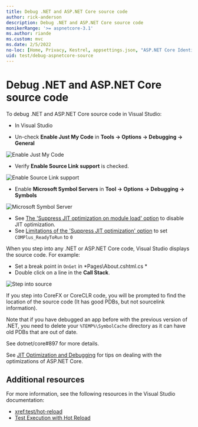 ```yaml
---
title: Debug .NET and ASP.NET Core source code
author: rick-anderson
description: Debug .NET and ASP.NET Core source code
monikerRange: '>= aspnetcore-3.1'
ms.author: riande
ms.custom: mvc
ms.date: 2/5/2022
no-loc: [Home, Privacy, Kestrel, appsettings.json, "ASP.NET Core Identity", cookie, Cookie, Blazor, "Blazor Server", "Blazor WebAssembly", "Identity", "Let's Encrypt", Razor, SignalR]
uid: test/debug-aspnetcore-source
---
```

# Debug .NET and ASP.NET Core source code

To debug .NET and ASP.NET Core source code in Visual Studio:

* In Visual Studio 
 
* Un-check  **Enable Just My Code**  in **Tools -> Options -> Debugging -> General**

![Enable Just My Code](https://user-images.githubusercontent.com/3605364/31796868-22accaba-b4c7-11e7-8d8c-cb37ef5e8879.png)

* Verify **Enable Source Link support**  is checked.

![Enable Source Link support](https://user-images.githubusercontent.com/3605364/31796932-691d53a2-b4c7-11e7-81f1-15ece80c67d0.png)

* Enable **Microsoft Symbol Servers** in **Tool -> Options -> Debugging -> Symbols**

![Microsoft Symbol Server](https://user-images.githubusercontent.com/3605364/31797007-b753bb92-b4c7-11e7-982e-530608d8aa04.png)

* See [The 'Suppress JIT optimization on module load' option](/visualstudio/debugger/jit-optimization-and-debugging#the-suppress-jit-optimization-on-module-load-managed-only-option) to disable JIT optimization.
* See [Limitations of the 'Suppress JIT optimization' option](/visualstudio/debugger/jit-optimization-and-debugging#limitations-of-the-suppress-jit-optimization-option) to set `COMPlus_ReadyToRun` to `0`

When you step into any .NET or ASP.NET Core code, Visual Studio displays the source code.  For example:

* Set a break point in `OnGet`  in *Pages\About.cshtml.cs *
* Double click on a line in the **Call Stack**.

![Step into source](https://user-images.githubusercontent.com/3605364/31798032-38eb5a52-b4cd-11e7-9073-cb12414c860a.png)

If you step into CoreFX or CoreCLR code, you will be prompted to find the location of the source code (It has good PDBs, but not sourcelink information).  

Note that if you have debugged an app before with the previous version of .NET, you need to delete your `%TEMP%\SymbolCache` directory as it can have old PDBs that are out of date.

See dotnet/core#897 for more details.

See [JIT Optimization and Debugging](/visualstudio/debugger/jit-optimization-and-debugging) for tips on dealing with the optimizations of ASP.NET Core.

## Additional resources

For more information, see the following resources in the Visual Studio documentation:

* <xref:test/hot-reload>
* [Test Execution with Hot Reload](/visualstudio/test/test-execution-with-hot-reload)
